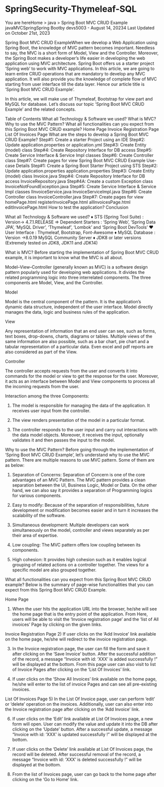 # SpringSecurity-Thymeleaf-SQL

You are hereHome > java >
Spring Boot MVC CRUD Example
javaMVCSpringSpring Bootby devs5003 - August 14, 20234
Last Updated on October 21st, 2023

Spring Boot MVC CRUD ExampleWhen we develop a Web Application using Spring Boot, the knowledge of MVC pattern becomes important. Needless to say, the MVC is a short form of Model, View and the Controller. Moreover, the Spring Boot makes a developer’s life easier in developing the web application using MVC architecture. Spring Boot offers us a starter project ‘Spring web’ to work with MVC applications. In this article, we are going to learn entire CRUD operations that are mandatory to develop any MVC application. It will also provide you the knowledge of complete flow of MVC starting from user interface till the data layer. Hence our article title is ‘Spring Boot MVC CRUD Example’.

In this article, we will make use of Thymeleaf, Bootstrap for view part and MySQL for database. Let’s discuss our topic ‘Spring Boot MVC CRUD Example’ and the related concepts.


Table of Contents
What all Technology & Software we used?
What is MVC?
Why to use the MVC Pattern?
What all functionalities can you expect from this Spring Boot MVC CRUD example?
Home Page
Invoice Registration Page
List Of Invoices Page
What are the steps to develop a Spring Boot MVC CRUD Example?
Step#1: Create a starter Project using an IDE
Step#2: Update application.properties or application.yml
Step#3: Create Entity (model) class
Step#4: Create Repository Interface for DB access
Step#5: Create Service Interface & Service Impl classes
Step#6: Create Controller class
Step#7: Create pages for view
Spring Boot MVC CRUD Example
Use-case Details
Step#1: Create a Spring Boot Starter Project using STS
Step#2: Update application.properties
application.properties
Step#3: Create Entity (model) class
Invoice.java
Step#4: Create Repository Interface for DB access
InvoiceRepository.java
Step#4A: Create a custom Exception class
InvoiceNotFoundException.java
Step#5: Create Service Interface & Service Impl classes
IInvoiceService.java
InvoiceServiceImpl.java
Step#6: Create Controller class
InvoiceController.java
Step#7: Create pages for view
homePage.html
registerInvoicePage.html
allInvoicesPage.html
editInvoicePage.html
How to test the application?
Conclusion


What all Technology & Software we used?
♦ STS (Spring Tool Suite) : Version-> 4.7.1.RELEASE
⇒ Dependent Starters : ‘Spring Web’, ‘Spring Data JPA’, ‘MySQL Driver’, ‘Thymeleaf’, ‘Lombok’ and ‘Spring Boot DevTools’
♥ User Interface : Thymeleaf, Bootstrap, Font-Awesome
♦ MySQL Database : Version ->8.0.19 MySQL Community Server
♦ JDK8 or later versions (Extremely tested on JDK8, JDK11 and JDK14)

What is MVC?
Before starting the implementation of Spring Boot MVC CRUD example, it is important to know what the MVC is all about.

Model–View–Controller (generally known as MVC) is a software design pattern popularly used for developing web applications. It divides the related programming logic into three interrelated components. The three components are Model, View, and the Controller.

Model

Model is the central component of the pattern. It is the application’s dynamic data structure, independent of the user interface. Model directly manages the data, logic and business rules of the application.

View

Any representation of information that an end user can see, such as forms, text boxes, drop-downs, charts, diagrams or tables. Multiple views of the same information are also possible, such as a bar chart, pie chart and a tabular representation of a particular data. Even excel and pdf reports are also considered as part of the View.

Controller

The controller accepts requests from the user and converts it into commands for the model or view to get the response for the user. Moreover, it acts as an interface between Model and View components to process all the incoming requests from the user.

Interaction among the three Components:

1) The model is responsible for managing the data of the application. It receives user input from the controller.

2) The view renders presentation of the model in a particular format.

3) The controller responds to the user input and carry out interactions with the data model objects. Moreover, it receives the input, optionally validates it and then passes the input to the model.

Why to use the MVC Pattern?
Before going through the implementation of ‘Spring Boot MVC CRUD Example’, let’s understand why to use the MVC pattern. There are multiple reasons to use MVC pattern. Some of them are as below:

1) Separation of Concerns: Separation of Concern is one of the core advantages of an MVC Pattern. The MVC pattern provides a clean separation between the UI, Business Logic, Model or Data. On the other hand, we can also say it provides a separation of Programming logics for various components.

2) Easy to modify: Because of the separation of responsibilities, future development or modification becomes easier and in turn it increases the scalability of the software.

3) Simultaneous development: Multiple developers can work simultaneously on the model, controller and views separately as per their area of expertise.

4) Low coupling: The MVC pattern offers low coupling between its components.

5) High cohesion: It provides high cohesion such as it enables logical grouping of related actions on a controller together. The views for a specific model are also grouped together.

What all functionalities can you expect from this Spring Boot MVC CRUD example?
Below is the summary of page-wise functionalities that you can expect from this Spring Boot MVC CRUD Example.

Home Page
1) When the user hits the application URL into the browser, he/she will see the home page that is the entry point of the application. From Here, users will be able to visit the ‘Invoice registration page’ and the ‘list of All invoices’ Page by clicking on the given links.

Invoice Registration Page
2) If user clicks on the ‘Add Invoice’ link available on the home page, he/she will redirect to the invoice registration page.

3) In the Invoice registration page, the user can fill the form and save it after clicking on the ‘Save Invoice’ button. After the successful addition of the record, a message “Invoice with id: ‘XXX’ is added successfully !” will be displayed at the bottom. From this page user can also visit to list of Invoice Pages after clicking on the ‘List Of Invoices’ link.

4) If user clicks on the ‘Show All Invoices’ link available on the home page, he/she will enter to the list of invoice Pages and can see all pre-existing invoices.

List Of Invoices Page
5) In the List Of Invoice page, user can perform ‘edit’ or ‘delete’ operation on the invoices. Additionally, user can also enter into the Invoice registration page after clicking on the ‘Add Invoice’ link.

6) If user clicks on the ‘Edit’ link available at List Of Invoices page, a new form will open. User can modify the value and update it into the DB after clicking on the ‘Update’ button. After a successful update, a message “Invoice with id: ‘XXX’ is updated successfully !” will be displayed at the bottom.

7) If user clicks on the ‘Delete’ link available at List Of Invoices page, the record will be deleted. After successful removal of the record, a message “Invoice with id: ‘XXX’ is deleted successfully !” will be displayed at the bottom.

8) From the list of Invoices page, user can go back to the home page after clicking on the ‘Go to Home’ link.

